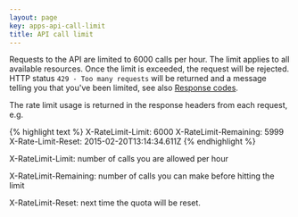 ```yaml
---
layout: page
key: apps-api-call-limit
title: API call limit
---
```


Requests to the API are limited to 6000 calls per hour. The limit applies to all available resources.
Once the limit is exceeded, the request will be rejected. HTTP status `429 - Too many requests` will be returned and a message telling you that you've been limited, see also [Response codes](page:apps-response-codes).

The rate limit usage is returned in the response headers from each request, e.g.

{% highlight text %}
X-RateLimit-Limit: 6000
X-RateLimit-Remaining: 5999
X-Rate-Limit-Reset: 2015-02-20T13:14:34.611Z
{% endhighlight %}

X-RateLimit-Limit: number of calls you are allowed per hour

X-RateLimit-Remaining: number of calls you can make before hitting the limit

X-RateLimit-Reset: next time the quota will be reset.
